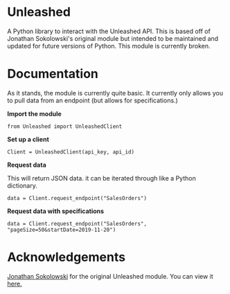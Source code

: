 # Unleashed
A Python library to interact with the Unleashed API. This is based off of Jonathan Sokolowski's original module but intended to be maintained and updated for future versions of Python. This module is currently broken.

# Documentation
As it stands, the module is currently quite basic. It currently only allows you to pull data from an endpoint (but allows for specifications.)

**Import the module**

`from Unleashed import UnleashedClient`

**Set up a client**

`Client = UnleashedClient(api_key, api_id)`

**Request data**

This will return JSON data. it can be iterated through like a Python dictionary.

`data = Client.request_endpoint("SalesOrders")`

**Request data with specifications**

`data = Client.request_endpoint("SalesOrders", "pageSize=50&startDate=2019-11-20")`

# Acknowledgements
[Jonathan Sokolowski](https://github.com/jsok/) for the original Unleashed module. You can view it [here.](https://github.com/jsok/unleashed)
